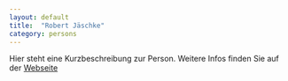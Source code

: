 ```yaml
---
layout: default
title:  "Robert Jäschke"
category: persons
---
```


Hier steht eine Kurzbeschreibung zur Person. Weitere Infos finden Sie auf der [Webseite](https://www.ibi.hu-berlin.de/de/ueber-uns/personen/jaeschke)
